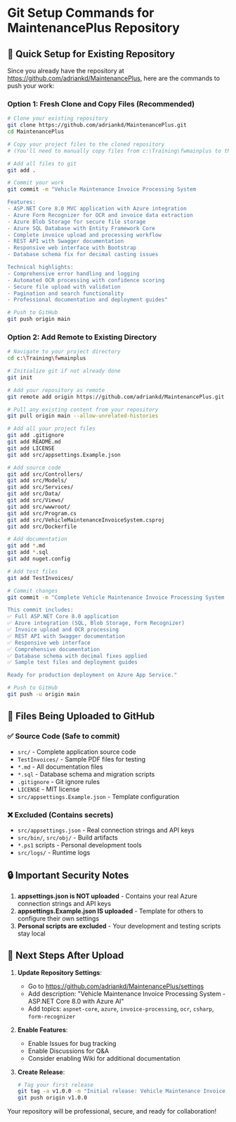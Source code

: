# Git Setup Commands for MaintenancePlus Repository

## 🚀 Quick Setup for Existing Repository

Since you already have the repository at https://github.com/adriankd/MaintenancePlus, here are the commands to push your work:

### Option 1: Fresh Clone and Copy Files (Recommended)
```bash
# Clone your existing repository
git clone https://github.com/adriankd/MaintenancePlus.git
cd MaintenancePlus

# Copy your project files to the cloned repository
# (You'll need to manually copy files from c:\Training\fwmainplus to the cloned directory)

# Add all files to git
git add .

# Commit your work
git commit -m "Vehicle Maintenance Invoice Processing System

Features:
- ASP.NET Core 8.0 MVC application with Azure integration
- Azure Form Recognizer for OCR and invoice data extraction
- Azure Blob Storage for secure file storage
- Azure SQL Database with Entity Framework Core
- Complete invoice upload and processing workflow
- REST API with Swagger documentation
- Responsive web interface with Bootstrap
- Database schema fix for decimal casting issues

Technical highlights:
- Comprehensive error handling and logging
- Automated OCR processing with confidence scoring
- Secure file upload with validation
- Pagination and search functionality
- Professional documentation and deployment guides"

# Push to GitHub
git push origin main
```

### Option 2: Add Remote to Existing Directory
```bash
# Navigate to your project directory
cd c:\Training\fwmainplus

# Initialize git if not already done
git init

# Add your repository as remote
git remote add origin https://github.com/adriankd/MaintenancePlus.git

# Pull any existing content from your repository
git pull origin main --allow-unrelated-histories

# Add all your project files
git add .gitignore
git add README.md
git add LICENSE
git add src/appsettings.Example.json

# Add source code
git add src/Controllers/
git add src/Models/
git add src/Services/
git add src/Data/
git add src/Views/
git add src/wwwroot/
git add src/Program.cs
git add src/VehicleMaintenanceInvoiceSystem.csproj
git add src/Dockerfile

# Add documentation
git add *.md
git add *.sql
git add nuget.config

# Add test files
git add TestInvoices/

# Commit changes
git commit -m "Complete Vehicle Maintenance Invoice Processing System

This commit includes:
✅ Full ASP.NET Core 8.0 application
✅ Azure integration (SQL, Blob Storage, Form Recognizer)
✅ Invoice upload and OCR processing
✅ REST API with Swagger documentation
✅ Responsive web interface
✅ Comprehensive documentation
✅ Database schema with decimal fixes applied
✅ Sample test files and deployment guides

Ready for production deployment on Azure App Service."

# Push to GitHub
git push -u origin main
```

## 📁 Files Being Uploaded to GitHub

### ✅ Source Code (Safe to commit)
- `src/` - Complete application source code
- `TestInvoices/` - Sample PDF files for testing
- `*.md` - All documentation files
- `*.sql` - Database schema and migration scripts
- `.gitignore` - Git ignore rules
- `LICENSE` - MIT license
- `src/appsettings.Example.json` - Template configuration

### ❌ Excluded (Contains secrets)
- `src/appsettings.json` - Real connection strings and API keys
- `src/bin/`, `src/obj/` - Build artifacts
- `*.ps1` scripts - Personal development tools
- `src/logs/` - Runtime logs

## 🔒 Important Security Notes

1. **appsettings.json is NOT uploaded** - Contains your real Azure connection strings and API keys
2. **appsettings.Example.json IS uploaded** - Template for others to configure their own settings
3. **Personal scripts are excluded** - Your development and testing scripts stay local

## 🎯 Next Steps After Upload

1. **Update Repository Settings**:
   - Go to https://github.com/adriankd/MaintenancePlus/settings
   - Add description: "Vehicle Maintenance Invoice Processing System - ASP.NET Core 8.0 with Azure AI"
   - Add topics: `aspnet-core`, `azure`, `invoice-processing`, `ocr`, `csharp`, `form-recognizer`

2. **Enable Features**:
   - Enable Issues for bug tracking
   - Enable Discussions for Q&A
   - Consider enabling Wiki for additional documentation

3. **Create Release**:
   ```bash
   # Tag your first release
   git tag -a v1.0.0 -m "Initial release: Vehicle Maintenance Invoice Processing System"
   git push origin v1.0.0
   ```

Your repository will be professional, secure, and ready for collaboration!
